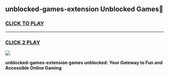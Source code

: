 
## unblocked-games-extension Unblocked Games👋
<h3>
<a href="https://news.freeplayer.one?title=unblocked-games-extension&ref=16F">CLICK TO PLAY</a></h3>
<hr>

<h3>
<a href="https://news.freeplayer.one?title=unblocked-games-extension&ref=16F">CLICK 2 PLAY</a>
  
</h3>

<a href="https://news.freeplayer.one?title=unblocked-games-extension&ref=16F/"><img src="https://clearcache.store/games.png"></a>


**unblocked-games-extension games unblocked: Your Gateway to Fun and Accessible Online Gaming**
